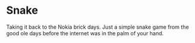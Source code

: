 # Snake

Taking it back to the Nokia brick days. Just a simple snake game from the good ole days before the internet was in the palm of your hand. 
